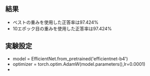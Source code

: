 ## 結果
  - ベストの重みを使用した正答率は97.424%
  - 10エポック目の重みを使用した正答率は97.424%

## 実験設定
- model = EfficientNet.from_pretrained('efficientnet-b4')
- optimizer = torch.optim.AdamW(model.parameters(),lr=0.0001)
- 
